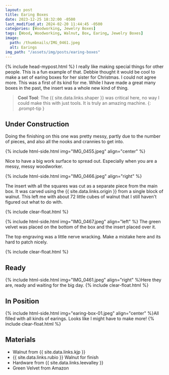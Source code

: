 ```yaml
---
layout: post
title: Earing Boxes
date: 2023-12-25 18:32:00 -0500
last_modified_at: 2024-02-20 11:44:45 -0500
categories: [Woodworking, Jewelry Boxes]
tags: [Wood, Woodworking, Walnut, Box, Earing, Jewelry Boxes]
image:
  path: /thumbnails/IMG_0461.jpeg
  alt: Earings
img_path: "/assets/img/posts/earing-boxes"
---
```

{% include head-mypost.html %}
I really like making special things for other people. This is a fun example of that. Debbie thought it would be cool to make a set of earing boxes for her sister for Christmas. I could not agree more. This was a first of its kind for me. While I have made a great many boxes in the past, the insert was a whole new kind of thing.

> **Cool Tool**: The {{ site.data.links.shaper }} was critical here, no way I could make this with just tools. It is truly an amazing machine.
{: .prompt-tip }

## Under Construction

Doing the finishing on this one was pretty messy, partly due to the number of pieces, and also all the nooks and crannies to get into.

{% include html-side.html img="IMG_0455.jpeg" align="center" %}

Nice to have a big work surface to spread out.  Especially when you are a messy, messy woodworker.

{% include html-side.html img="IMG_0466.jpeg" align="right" %}

The insert with all the squares was cut as a separate piece from the main box. It was carved using the {{ site.data.links.origin }} from a single block of walnut.  This left me with about 72 little cubes of walnut that I still haven't figured out what to do with.

{% include clear-float.html %}

{% include html-side.html img="IMG_0467.jpeg" align="left" %}
The green velvet was placed on the bottom of the box and the insert placed over it.

The top engraving was a little nerve wracking. Make a mistake here and its hard to patch nicely.

{% include clear-float.html %}

## Ready

{% include html-side.html img="IMG_0461.jpeg" align="right" %}Here they are, ready and waiting for the big day.
{% include clear-float.html %}

## In Position

{% include html-side.html img="earing-box-01.jpeg" align="center" %}All filled with all kinds of earings. Looks like I might have to make more!
{% include clear-float.html %}

## Materials

- Walnut from {{ site.data.links.kjp }}
- {{ site.data.links.rubio }} Walnut for finish
- Hardware from {{ site.data.links.leevalley }}
- Green Velvet from Amazon

